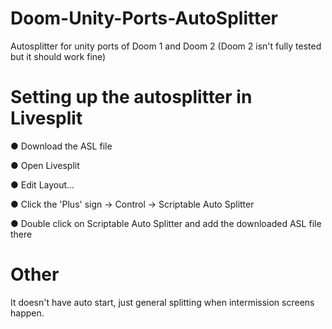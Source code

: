 # Doom-Unity-Ports-AutoSplitter

Autosplitter for unity ports of Doom 1 and Doom 2 (Doom 2 isn't fully tested but it should work fine)


# Setting up the autosplitter in Livesplit

● Download the ASL file

● Open Livesplit

● Edit Layout...

● Click the 'Plus' sign -> Control -> Scriptable Auto Splitter

● Double click on Scriptable Auto Splitter and add the downloaded ASL file there


# Other

It doesn't have auto start, just general splitting when intermission screens happen.
